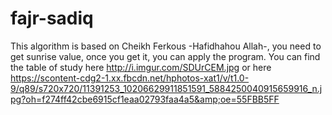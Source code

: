 # fajr-sadiq
This algorithm is based on Cheikh Ferkous -Hafidhahou Allah-, you need to get sunrise value, once you get it, you can apply the program. You can find the table of study here http://i.imgur.com/SDUrCEM.jpg or here https://scontent-cdg2-1.xx.fbcdn.net/hphotos-xat1/v/t1.0-9/q89/s720x720/11391253_10206629911851591_5884250040915659916_n.jpg?oh=f274ff42cbe6915cf1eaa02793faa4a5&amp;oe=55FBB5FF
